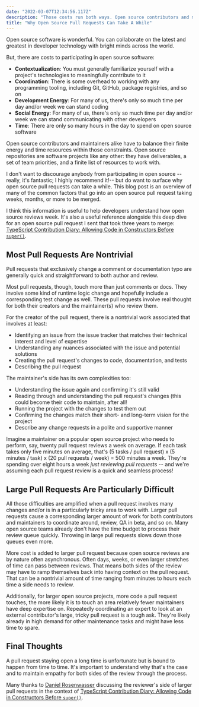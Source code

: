 ```yaml
---
date: "2022-03-07T12:34:56.117Z"
description: "Those costs run both ways. Open source contributors and maintainers alike have to balance their finite energy and time resources within many constraints."
title: "Why Open Source Pull Requests Can Take A While"
---
```


Open source software is wonderful.
You can collaborate on the latest and greatest in developer technology with bright minds across the world.

But, there are costs to participating in open source software:

-   **Contextualization**: You must generally familiarize yourself with a project's technologies to meaningfully contribute to it
-   **Coordination**: There is some overhead to working with any programming tooling, including Git, GitHub, package registries, and so on
-   **Development Energy**: For many of us, there's only so much time per day and/or week we can stand coding
-   **Social Energy**: For many of us, there's only so much time per day and/or week we can stand communicating with other developers
-   **Time**: There are only so many hours in the day to spend on open source software

Open source contributors and maintainers alike have to balance their finite energy and time resources within those constraints.
Open source repositories are software projects like any other: they have deliverables, a set of team priorities, and a finite list of resources to work with.

I don't want to discourage anybody from participating in open source --really, it's fantastic; I highly recommend it!-- but do want to surface why open source pull requests can take a while.
This blog post is an overview of many of the common factors that go into an open source pull request taking weeks, months, or more to be merged.

I think this information is useful to help developers understand how open source reviews week.
It's also a useful reference alongside this deep dive for an open source pull request I sent that took three years to merge: [TypeScript Contribution Diary: Allowing Code in Constructors Before `super()`](https://blog.joshuakgoldberg.com/code-before-super-context).

## Most Pull Requests Are Nontrivial

Pull requests that exclusively change a comment or documentation typo are generally quick and straightforward to both author and review.

Most pull requests, though, touch more than just comments or docs.
They involve some kind of runtime logic change and hopefully include a corresponding test change as well.
These pull requests involve real thought for both their creators and the maintainer(s) who review them.

For the creator of the pull request, there is a nontrivial work associated that involves at least:

-   Identifying an issue from the issue tracker that matches their technical interest and level of expertise
-   Understanding any nuances associated with the issue and potential solutions
-   Creating the pull request's changes to code, documentation, and tests
-   Describing the pull request

The maintainer's side has its own complexities too:

-   Understanding the issue again and confirming it's still valid
-   Reading through and understanding the pull request's changes (this could become their code to maintain, after all!
-   Running the project with the changes to test them out
-   Confirming the changes match their short- and long-term vision for the project
-   Describe any change requests in a polite and supportive manner

Imagine a maintainer on a popular open source project who needs to perform, say, twenty pull request reviews a week on average.
If each task takes only five minutes on average, that's (5 tasks / pull request) x (5 minutes / task) x (20 pull requests / week) = 500 minutes a week.
They're spending over eight hours a week _just reviewing pull requests_ -- and we're assuming each pull request review is a quick and seamless process!

## Large Pull Requests Are Particularly Difficult

All those difficulties are amplified when a pull request involves many changes and/or is in a particularly tricky area to work with.
Larger pull requests cause a corresponding larger amount of work for both contributors and maintainers to coordinate around, review, QA in beta, and so on.
Many open source teams already don't have the time budget to process their review queue quickly.
Throwing in large pull requests slows down those queues even more.

More cost is added to larger pull request because open source reviews are by nature often asynchronous.
Often days, weeks, or even larger stretches of time can pass between reviews.
That means both sides of the review may have to ramp themselves back into having context on the pull request.
That can be a nontrivial amount of time ranging from minutes to hours each time a side needs to review.

Additionally, for larger open source projects, more code a pull request touches, the more likely it is to touch an area relatively fewer maintainers have deep expertise on.
Repeatedly coordinating an expert to look at an external contributor's large, tricky pull request is a tough ask.
They're likely already in high demand for other maintenance tasks and might have less time to spare.

## Final Thoughts

A pull request staying open a long time is unfortunate but is bound to happen from time to time.
It's important to understand why that's the case and to maintain empathy for both sides of the review through the process.

Many thanks to [Daniel Rosenwasser](https://twitter.com/drosenwasser) discussing the reviewer's side of larger pull requests in the context of [TypeScript Contribution Diary: Allowing Code in Constructors Before `super()`](https://blog.joshuakgoldberg.com/code-before-super-context).
